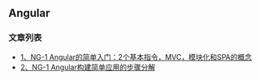 Angular 
---

### 文章列表

- [1、NG-1 Angular的简单入门：2个基本指令，MVC，模块化和SPA的概念](./contents/1.md)
- [2、NG-1 Angular构建简单应用的步骤分解](./contents/2.md)
